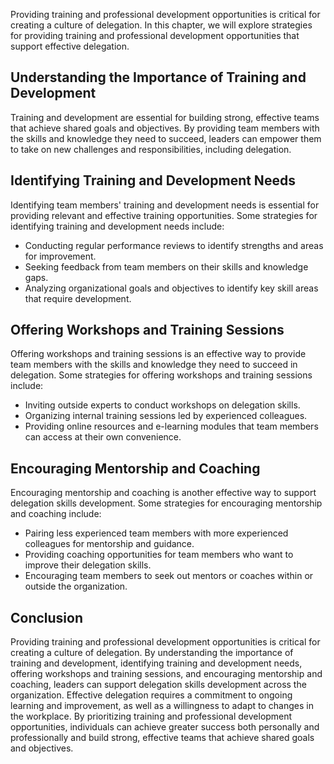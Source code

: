 
Providing training and professional development opportunities is critical for creating a culture of delegation. In this chapter, we will explore strategies for providing training and professional development opportunities that support effective delegation.

Understanding the Importance of Training and Development
--------------------------------------------------------

Training and development are essential for building strong, effective teams that achieve shared goals and objectives. By providing team members with the skills and knowledge they need to succeed, leaders can empower them to take on new challenges and responsibilities, including delegation.

Identifying Training and Development Needs
------------------------------------------

Identifying team members' training and development needs is essential for providing relevant and effective training opportunities. Some strategies for identifying training and development needs include:

* Conducting regular performance reviews to identify strengths and areas for improvement.
* Seeking feedback from team members on their skills and knowledge gaps.
* Analyzing organizational goals and objectives to identify key skill areas that require development.

Offering Workshops and Training Sessions
----------------------------------------

Offering workshops and training sessions is an effective way to provide team members with the skills and knowledge they need to succeed in delegation. Some strategies for offering workshops and training sessions include:

* Inviting outside experts to conduct workshops on delegation skills.
* Organizing internal training sessions led by experienced colleagues.
* Providing online resources and e-learning modules that team members can access at their own convenience.

Encouraging Mentorship and Coaching
-----------------------------------

Encouraging mentorship and coaching is another effective way to support delegation skills development. Some strategies for encouraging mentorship and coaching include:

* Pairing less experienced team members with more experienced colleagues for mentorship and guidance.
* Providing coaching opportunities for team members who want to improve their delegation skills.
* Encouraging team members to seek out mentors or coaches within or outside the organization.

Conclusion
----------

Providing training and professional development opportunities is critical for creating a culture of delegation. By understanding the importance of training and development, identifying training and development needs, offering workshops and training sessions, and encouraging mentorship and coaching, leaders can support delegation skills development across the organization. Effective delegation requires a commitment to ongoing learning and improvement, as well as a willingness to adapt to changes in the workplace. By prioritizing training and professional development opportunities, individuals can achieve greater success both personally and professionally and build strong, effective teams that achieve shared goals and objectives.
